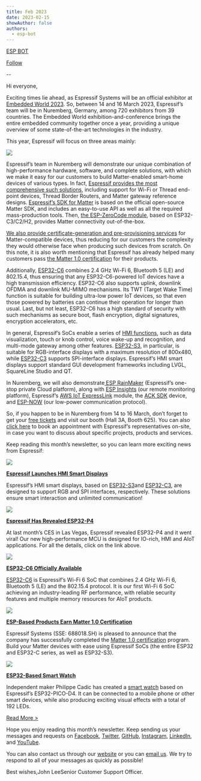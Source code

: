 ```yaml
---
title: Feb 2023
date: 2023-02-15
showAuthor: false
authors: 
  - esp-bot
---
```

[ESP BOT](https://medium.com/@espbot?source=post_page-----8bec06a5453b--------------------------------)

[Follow](https://medium.com/m/signin?actionUrl=https%3A%2F%2Fmedium.com%2F_%2Fsubscribe%2Fuser%2F71611a95e5c4&operation=register&redirect=https%3A%2F%2Fblog.espressif.com%2Ffeb-2023-8bec06a5453b&user=ESP+BOT&userId=71611a95e5c4&source=post_page-71611a95e5c4----8bec06a5453b---------------------post_header-----------)

--

Hi everyone,

Exciting times lie ahead, as Espressif Systems will be an official exhibitor at [Embedded World 2023](https://www.embedded-world.de/en/exhibit). So, between 14 and 16 March 2023, Espressif’s team will be in Nuremberg, Germany, among 720 exhibitors from 39 countries. The Embedded World exhibition-and-conference brings the entire embedded community together once a year, providing a unique overview of some state-of-the-art technologies in the industry.

This year, Espressif will focus on three areas mainly:

![](https://miro.medium.com/v2/resize:fit:640/format:webp/0*JgL9mK02E1uRPh3s.png)

Espressif’s team in Nuremberg will demonstrate our unique combination of high-performance hardware, software, and complete solutions, with which we make it easy for our customers to build Matter-enabled smart-home devices of various types. In fact, [Espressif provides the most comprehensive such solutions](https://www.espressif.com/solutions/device-connectivity/esp-matter-solution), including support for Wi-Fi or Thread end-point devices, Thread Border Routers, and Matter gateway reference designs. [Espressif’s SDK for Matter](https://github.com/espressif/esp-matter) is based on the official open-source Matter SDK, and includes an easy-to-use API as well as all the required mass-production tools. Then, [the ESP-ZeroCode module](https://www.espressif.com/en/solutions/device-connectivity/esp-matter-solution), based on ESP32-C3/C2/H2, provides Matter connectivity out-of-the-box.

[We also provide certificate-generation and pre-provisioning services](https://www.espressif.com/news/Pre-provisioning_Matter) for Matter-compatible devices, thus reducing for our customers the complexity they would otherwise face when producing such devices from scratch. On this note, it is also worth mentioning that Espressif has already helped many customers pass [the Matter 1.0 certification](https://www.espressif.com/en/news/Matter1.0_Certified) for their products.

Additionally, [ESP32-C6](https://www.espressif.com/products/socs/esp32-c6) combines 2.4 GHz Wi-Fi 6, Bluetooth 5 (LE) and 802.15.4, thus ensuring that any ESP32-C6-powered IoT devices have a high transmission efficiency. ESP32-C6 also supports uplink, downlink OFDMA and downlink MU-MIMO mechanisms. Its TWT (Target Wake Time) function is suitable for building ultra-low power IoT devices, so that even those powered by batteries can continue their operation for longer than usual. Last, but not least, ESP32-C6 has a high standard of security with such mechanisms as secure boot, flash encryption, digital signatures, encryption accelerators, etc.

In general, Espressif’s SoCs enable a series of [HMI functions](https://www.espressif.com/solutions/hmi/smart-displays), such as data visualization, touch or knob control, voice wake-up and recognition, and multi-mode gateway among other features. [ESP32-S3](https://www.espressif.com/products/socs/esp32-s3), in particular, is suitable for RGB-interface displays with a maximum resolution of 800x480, while [ESP32-C3](https://www.espressif.com/products/socs/esp32-c3) supports SPI-interface displays. Espressif’s HMI smart displays support standard GUI development frameworks including LVGL, SquareLine Studio and QT.

In Nuremberg, we will also demonstrate[ ESP RainMaker](https://rainmaker.espressif.com/index.html) (Espressif’s one-stop private Cloud platform), along with [ESP Insights](https://www.espressif.com/news/ESP_Insights) (our remote monitoring platform), Espressif’s [AWS IoT ExpressLink](https://www.espressif.com/solutions/device-connectivity/esp-aws-iot-expresslink) module, the [ACK SDK](https://www.espressif.com/solutions/device-connectivity/ack-solution) device, and [ESP-NOW](https://github.com/espressif/esp-now) (our low-power communication protocol).

So, if you happen to be in Nuremberg from 14 to 16 March, don’t forget to get your [free tickets](https://www.embedded-world.de/en/visitor) and visit our booth (Hall 3A, Booth 625). You can also [click here](https://forms.office.com/r/kii2Wy4CcX) to book an appointment with Espressif’s representatives on-site, in case you want to discuss about specific projects, products and services.

Keep reading this month’s newsletter, so you can learn more exciting news from Espressif:

![](https://miro.medium.com/v2/resize:fit:640/format:webp/0*CBkfG2HCpEmHGbj7.png)

[__Espressif Launches HMI Smart Displays__ ](https://www.espressif.com/en/solutions/hmi/smart-displays)

Espressif’s HMI smart displays, based on [ESP32-S3](https://www.espressif.com/en/products/socs/esp32-s3)and [ESP32-C3](https://www.espressif.com/en/products/socs/esp32-c3), are designed to support RGB and SPI interfaces, respectively. These solutions ensure smart interaction and unlimited communication!

![](https://miro.medium.com/v2/resize:fit:640/format:webp/0*yceifK12OkD6wM2C.png)

[__Espressif Has Revealed ESP32-P4__ ](https://www.espressif.com/en/news/ESP32-P4)

At last month’s CES in Las Vegas, Espressif revealed ESP32-P4 and it went viral! Our new high-performance MCU is designed for IO-rich, HMI and AIoT applications. For all the details, click on the link above.

![](https://miro.medium.com/v2/resize:fit:640/format:webp/0*ew3K_MYoirn_oCAB.png)

[__ESP32-C6 Officially Available__ ](https://www.espressif.com/en/news/ESP32-C6_Available)

[ESP32-C6](https://www.espressif.com/en/products/socs/esp32-c6) is Espressif’s Wi-Fi 6 SoC that combines 2.4 GHz Wi-Fi 6, Bluetooth 5 (LE) and the 802.15.4 protocol. It is our first Wi-Fi 6 SoC achieving an industry-leading RF performance, with reliable security features and multiple memory resources for AIoT products.

![](https://miro.medium.com/v2/resize:fit:640/format:webp/0*VIUVSwTJ5D6r992q.png)

[__ESP-Based Products Earn Matter 1.0 Certification__ ](https://www.espressif.com/en/news/Matter1.0_Certified)

Espressif Systems (SSE: 688018.SH) is pleased to announce that the company has successfully completed the [Matter 1.0 certification](https://www.espressif.com/sites/default/files/ESP32-C%20Matter%201.0%20Certification.pdf) program. Build your Matter devices with ease using Espressif SoCs (the entire ESP32 and ESP32-C series, as well as ESP32-S3).

![](https://miro.medium.com/v2/resize:fit:640/format:webp/0*94mpld0V0D2uHpjv.png)

[__ESP32-Based Smart Watch__ ](https://www.espressif.com/en/news/ESP32_Watch)

Independent maker Philippe Cadic has created a [smart watch](https://hackaday.io/project/181159-the-603-200-watch) based on Espressif’s ESP32-PICO-D4. It can be connected to a mobile phone or other smart devices, while also producing exciting visual effects with a total of 192 LEDs.

[Read More >](https://www.espressif.com/en/company/newsroom/news)

Hope you enjoy reading this month’s newsletter. Keep sending us your messages and requests on [Facebook](https://www.facebook.com/espressif), [Twitter](https://twitter.com/EspressifSystem), [GitHub](https://github.com/espressif), [Instagram](https://www.instagram.com/espressif_systems_official/), [LinkedIn](https://www.linkedin.com/company/espressif-systems/), and [YouTube](https://www.youtube.com/c/EspressifSystems).

You can also contact us through our [website](https://www.espressif.com/en/contact-us/sales-questions) or you can [email us](mailto:newsletter@espressif.com). We try to respond to all of your messages as quickly as possible!

Best wishes,John LeeSenior Customer Support Officer.
